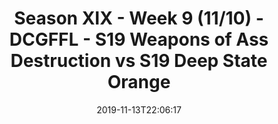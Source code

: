 ---
title: Season XIX - Week 9 (11/10) - DCGFFL - S19 Weapons of Ass Destruction vs S19
  Deep State Orange
teams-score:
- team: _teams/atomic.md
  score: 19
- team: _teams/deep-orange.md
  score: 32
mvp: Mark, Jamie
game-ball: Brandon, Scott
sportsperson: Scott, Mark
season: 19
week: 9
date: '2019-11-13T22:06:17'
pageid: season-xix-week-9-11-10-7028-vs-7030
---